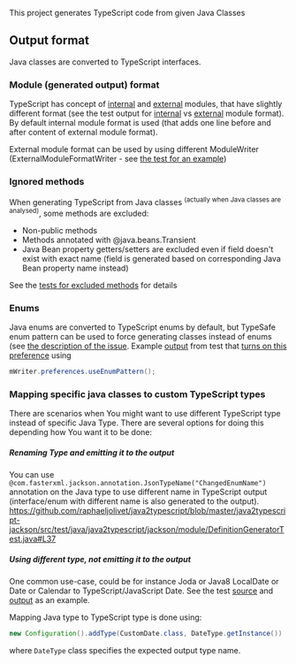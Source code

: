 This project generates TypeScript code from given Java Classes

## Output format
Java classes are converted to TypeScript interfaces.


### Module (generated output) format
TypeScript has concept of [internal](http://www.typescriptlang.org/Handbook#modules) and [external](http://www.typescriptlang.org/Handbook#modules-going-external) modules, that have slightly different format (see the test output for [internal](https://github.com/raphaeljolivet/java2typescript/blob/master/java2typescript-jackson/src/test/resources/java2typescript/jackson/module/DefinitionGeneratorTest.internalModuleFormat.d.ts) vs [external](https://github.com/raphaeljolivet/java2typescript/blob/master/java2typescript-jackson/src/test/resources/java2typescript/jackson/module/DefinitionGeneratorTest.externalModuleFormat.d.ts) module format). By default internal module format is used (that adds one line before and after content of external module format).

External module format can be used by using different ModuleWriter (ExternalModuleFormatWriter - see [the test for an example](https://github.com/raphaeljolivet/java2typescript/blob/master/java2typescript-jackson/src/test/java/java2typescript/jackson/module/DefinitionGeneratorTest.java#L85-L97))


### Ignored methods
When generating TypeScript from Java classes <sup>(actually when Java classes are analysed)</sup>, some methods are excluded:
* Non-public methods
* Methods annotated with @java.beans.Transient
* Java Bean property getters/setters are excluded even if field doesn't exist with exact name (field is generated based on corresponding Java Bean property name instead)

See the [tests for excluded methods](https://github.com/raphaeljolivet/java2typescript/blob/master/java2typescript-jackson/src/test/java/java2typescript/jackson/module/ExcludedMethodsTest.java#L33-L65) for details


### Enums
Java enums are converted to TypeScript enums by default,
but TypeSafe enum pattern can be used to force generating classes instead of enums (see [the description of the issue](https://github.com/raphaeljolivet/java2typescript/issues/13).
Example [output](https://github.com/raphaeljolivet/java2typescript/blob/master/java2typescript-jackson/src/test/resources/java2typescript/jackson/module/WriterPreferencesTest.enumToEnumPattern.d.ts) from test that [turns on this preference](https://github.com/raphaeljolivet/java2typescript/blob/master/java2typescript-jackson/src/test/java/java2typescript/jackson/module/WriterPreferencesTest.java#L44) using

```Java
mWriter.preferences.useEnumPattern();
```

### Mapping specific java classes to custom TypeScript types
There are scenarios when You might want to use different TypeScript type instead of specific Java Type. There are several options for doing this depending how You want it to be done:

##### Renaming Type and emitting it to the output
You can use `@com.fasterxml.jackson.annotation.JsonTypeName("ChangedEnumName")` annotation on the Java type to use different name in TypeScript output (interface/enum with different name is also generated to the output).
https://github.com/raphaeljolivet/java2typescript/blob/master/java2typescript-jackson/src/test/java/java2typescript/jackson/module/DefinitionGeneratorTest.java#L37

##### Using different type, not emitting it to the output
One common use-case, could be for instance Joda or Java8 LocalDate or Date or Calendar to TypeScript/JavaScript Date.
See the test [source](https://github.com/raphaeljolivet/java2typescript/blob/master/java2typescript-jackson/src/test/java/java2typescript/jackson/module/CustomTypeDefinitionGeneratorTest.java#L57) and [output](https://github.com/raphaeljolivet/java2typescript/blob/master/java2typescript-jackson/src/test/resources/java2typescript/jackson/module/CustomTypeDefinitionGeneratorTest.classWithCustomTypeFields.d.ts) as an example.

Mapping Java type to TypeScript type is done using:

```Java
new Configuration().addType(CustomDate.class, DateType.getInstance())
```

where `DateType` class specifies the expected output type name.

